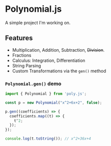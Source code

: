 # Polynomial.js

A simple project I'm working on.

## Features

* Multiplication, Addition, Subtraction, ~~Division~~.
* Fractions
* Calculus: Integration, Differentiation
* String Parsing
* Custom Transformations via the `gen()` method

### `Polynomial.gen()` demo

```js
import { Polynomial } from 'poly.js';

const p = new Polynomial("x^2+6x+2", false);

p.gen((coefficients) => {
  coefficients.map((t) => {
    t^2;
  });
});

console.log(t.toString()); // x^2+36x+4
```
